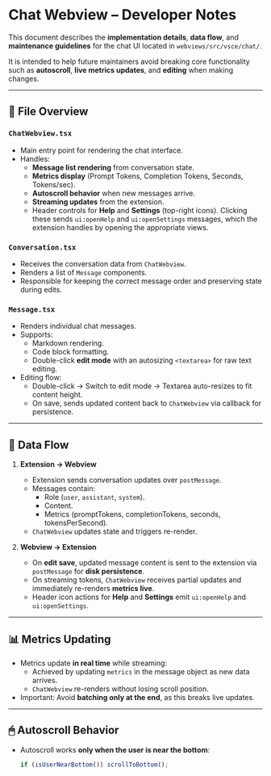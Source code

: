 # Chat Webview – Developer Notes

This document describes the **implementation details**, **data flow**, and **maintenance guidelines** for the chat UI located in `webviews/src/vsce/chat/`.

It is intended to help future maintainers avoid breaking core functionality such as **autoscroll**, **live metrics updates**, and **editing** when making changes.

---

## 📂 File Overview

### `ChatWebview.tsx`
- Main entry point for rendering the chat interface.
- Handles:
  - **Message list rendering** from conversation state.
  - **Metrics display** (Prompt Tokens, Completion Tokens, Seconds, Tokens/sec).
  - **Autoscroll behavior** when new messages arrive.
  - **Streaming updates** from the extension.
  - Header controls for **Help** and **Settings** (top-right icons). Clicking these sends `ui:openHelp` and `ui:openSettings` messages, which the extension handles by opening the appropriate views.

### `Conversation.tsx`
- Receives the conversation data from `ChatWebview`.
- Renders a list of `Message` components.
- Responsible for keeping the correct message order and preserving state during edits.

### `Message.tsx`
- Renders individual chat messages.
- Supports:
  - Markdown rendering.
  - Code block formatting.
  - Double-click **edit mode** with an autosizing `<textarea>` for raw text editing.
- Editing flow:
  - Double-click → Switch to edit mode → Textarea auto-resizes to fit content height.
  - On save, sends updated content back to `ChatWebview` via callback for persistence.

---

## 🔄 Data Flow

1. **Extension → Webview**
   - Extension sends conversation updates over `postMessage`.
   - Messages contain:
     - Role (`user`, `assistant`, `system`).
     - Content.
     - Metrics (promptTokens, completionTokens, seconds, tokensPerSecond).
   - `ChatWebview` updates state and triggers re-render.

2. **Webview → Extension**
   - On **edit save**, updated message content is sent to the extension via `postMessage` for **disk persistence**.
   - On streaming tokens, `ChatWebview` receives partial updates and immediately re-renders **metrics live**.
   - Header icon actions for **Help** and **Settings** emit `ui:openHelp` and `ui:openSettings`.

---

## 📊 Metrics Updating

- Metrics update **in real time** while streaming:
  - Achieved by updating `metrics` in the message object as new data arrives.
  - `ChatWebview` re-renders without losing scroll position.
- Important: Avoid **batching only at the end**, as this breaks live updates.

---

## 🖱 Autoscroll Behavior

- Autoscroll works **only when the user is near the bottom**:
  ```ts
  if (isUserNearBottom()) scrollToBottom();
  ```
